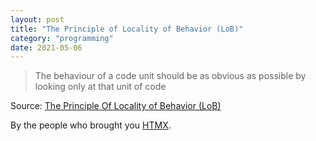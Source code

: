 ```yaml
---
layout: post
title: "The Principle of Locality of Behavior (LoB)"
category: "programming"
date: 2021-05-06
---
```


> The behaviour of a code unit should be as obvious as possible by looking only at that unit of code

Source: [The Principle Of Locality of Behavior (LoB)](https://bigsky.software/essays/locality-of-behaviour/)

By the people who brought you [HTMX](https://htmx.org/).
